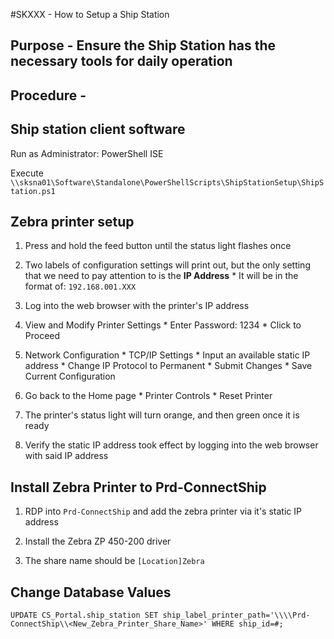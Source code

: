 #SKXXX - How to Setup a Ship Station
## Purpose - Ensure the Ship Station has the necessary tools for daily operation
## Procedure -

## Ship station client software
Run as Administrator: PowerShell ISE

Execute `\\sksna01\Software\Standalone\PowerShellScripts\ShipStationSetup\ShipStation.ps1`

## Zebra printer setup
1. Press and hold the feed button until the status light flashes once

2. Two labels of configuration settings will print out, but the only setting that we need to pay attention to is the **IP Address**
        * It will be in the format of: `192.168.001.XXX`

3. Log into the web browser with the printer's IP address

4. View and Modify Printer Settings
        * Enter Password: 1234
        * Click to Proceed

5. Network Configuration
        * TCP/IP Settings
        * Input an available static IP address
        * Change IP Protocol to Permanent
        * Submit Changes
        * Save Current Configuration

7. Go back to the Home page
        * Printer Controls
        * Reset Printer

8. The printer's status light will turn orange, and then green once it is ready

9. Verify the static IP address took effect by logging into the web browser with said IP address

## Install Zebra Printer to Prd-ConnectShip
1. RDP into `Prd-ConnectShip` and add the zebra printer via it's static IP address

2. Install the Zebra ZP 450-200 driver

3. The share name should be `[Location]Zebra`

## Change Database Values
`UPDATE CS_Portal.ship_station SET ship_label_printer_path='\\\\Prd-ConnectShip\\<New_Zebra_Printer_Share_Name>' WHERE ship_id=#;`

